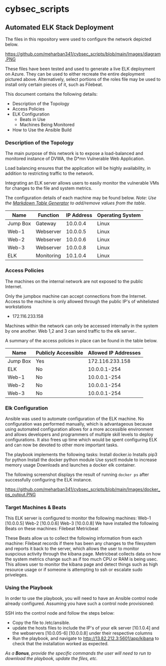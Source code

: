 # cybsec_scripts
## Automated ELK Stack Deployment

The files in this repository were used to configure the network depicted below.

https://github.com/meharban341/cybsec_scripts/blob/main/Images/diagram.PNG

These files have been tested and used to generate a live ELK deployment on Azure. They can be used to either recreate the entire deployment pictured above. Alternatively, select portions of the roles file may be used to install only certain pieces of it, such as Filebeat.

  

This document contains the following details:
- Description of the Topology
- Access Policies
- ELK Configuration
  - Beats in Use
  - Machines Being Monitored
- How to Use the Ansible Build


### Description of the Topology

The main purpose of this network is to expose a load-balanced and monitored instance of DVWA, the D*mn Vulnerable Web Application.

Load balancing ensures that the application will be highly availability, in addition to restricting traffic to the network.


Integrating an ELK server allows users to easily monitor the vulnerable VMs for changes to the file and system metrics.


The configuration details of each machine may be found below.
_Note: Use the [Markdown Table Generator](http://www.tablesgenerator.com/markdown_tables) to add/remove values from the table_.

| Name     | Function | IP Address | Operating System |
|----------|----------|------------|------------------|
| Jump Box | Gateway  | 10.0.0.4   | Linux            |
| Web-1    | Webserver| 10.0.0.5   | Linux            |
| Web-2    | Webserver| 10.0.0.6   | Linux            |
| Web-3    | Webserver| 10.0.0.8   | Linux            |
| ELK      |Monitoring| 10.1.0.4   | Linux            |

### Access Policies

The machines on the internal network are not exposed to the public Internet. 

Only the jumpbox machine can accept connections from the Internet. Access to the machine is only allowed through the public IP's of whitelisted workstations
- 172.116.233.158

Machines within the network can only be accessed internally in the system by one another. Web 1,2 and 3 can send traffic to the elk server..


A summary of the access policies in place can be found in the table below.

| Name     | Publicly Accessible | Allowed IP Addresses |
|----------|---------------------|----------------------|
| Jump Box | Yes                 | 172.116.233.158      |
| ELK      | No                  | 10.0.0.1-254         |
| Web-1    | No                  | 10.0.0.1-254         |
| Web-2    | No                  | 10.0.0.1-254         |
| Web-3    | No                  | 10.0.0.1-254          |
### Elk Configuration

Ansible was used to automate configuration of the ELK machine. No configuration was performed manually, which is advantageous because
using automated configuration allows for a more accessible environment and allows developers and programmers of multiple skill levels to deploy configurations. It also frees up time which would be spent  configuring ELK and can now be devoted to other more important tasks.

The playbook implements the following tasks:
Install docker.io
Installs pip3 for python
Install the docker python module
Use sysctl module to increase memory usage
Downloads and launches a docker elk container.

The following screenshot displays the result of running `docker ps` after successfully configuring the ELK instance.

https://github.com/meharban341/cybsec_scripts/blob/main/Images/docker_ps_output.PNG

### Target Machines & Beats
This ELK server is configured to monitor the following machines:
Web-1 [10.0.0.5]
Web-2 [10.0.0.6]
Web-3 [10.0.0.8]
We have installed the following Beats on these machines:
Filebeat
Metricbeat

These Beats allow us to collect the following information from each machine:
Filebeat records if there has been any changes to the filesystem and reports it back to the server, which allows the user to monitor suspcious activity through the kibana page. Metricbeat collects data on how the system metrics change such as if too much CPU or RAM is being usec. This allows user to monitor the kibana page and detect things such as high resource usage or if someone is attempting to ssh or escalate sudo priveleges. 

### Using the Playbook
In order to use the playbook, you will need to have an Ansible control node already configured. Assuming you have such a control node provisioned: 

SSH into the control node and follow the steps below:
- Copy the  file to /etc/ansible.
- update the hosts files to include the IP's of your elk server [10.1.0.4] and the webservers [10.0.05-6] [10.0.0.8] under their respective columns
- Run the playbook, and navigate to http://13.82.212.3:5601/app/kibana to check that the installation worked as expected.



_As a **Bonus**, provide the specific commands the user will need to run to download the playbook, update the files, etc._
